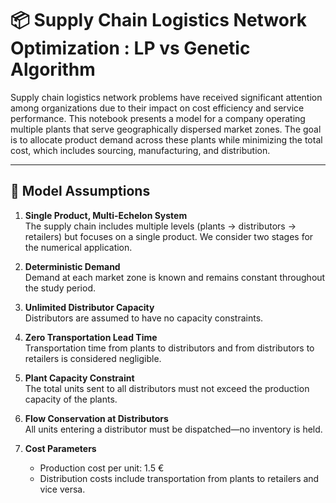 # 📦 Supply Chain Logistics Network Optimization : LP vs Genetic Algorithm

Supply chain logistics network problems have received significant attention among organizations due to their impact on cost efficiency and service performance. This notebook presents a model for a company operating multiple plants that serve geographically dispersed market zones. The goal is to allocate product demand across these plants while minimizing the total cost, which includes sourcing, manufacturing, and distribution.

---

## 🧠 Model Assumptions

1. **Single Product, Multi-Echelon System**  
   The supply chain includes multiple levels (plants → distributors → retailers) but focuses on a single product. We consider two stages for the numerical application.

2. **Deterministic Demand**  
   Demand at each market zone is known and remains constant throughout the study period.

3. **Unlimited Distributor Capacity**  
   Distributors are assumed to have no capacity constraints.

4. **Zero Transportation Lead Time**  
   Transportation time from plants to distributors and from distributors to retailers is considered negligible.

5. **Plant Capacity Constraint**  
   The total units sent to all distributors must not exceed the production capacity of the plants.

6. **Flow Conservation at Distributors**  
   All units entering a distributor must be dispatched—no inventory is held.

7. **Cost Parameters**  
   - Production cost per unit: 1.5 €
   - Distribution costs include transportation from plants to retailers and vice versa.
